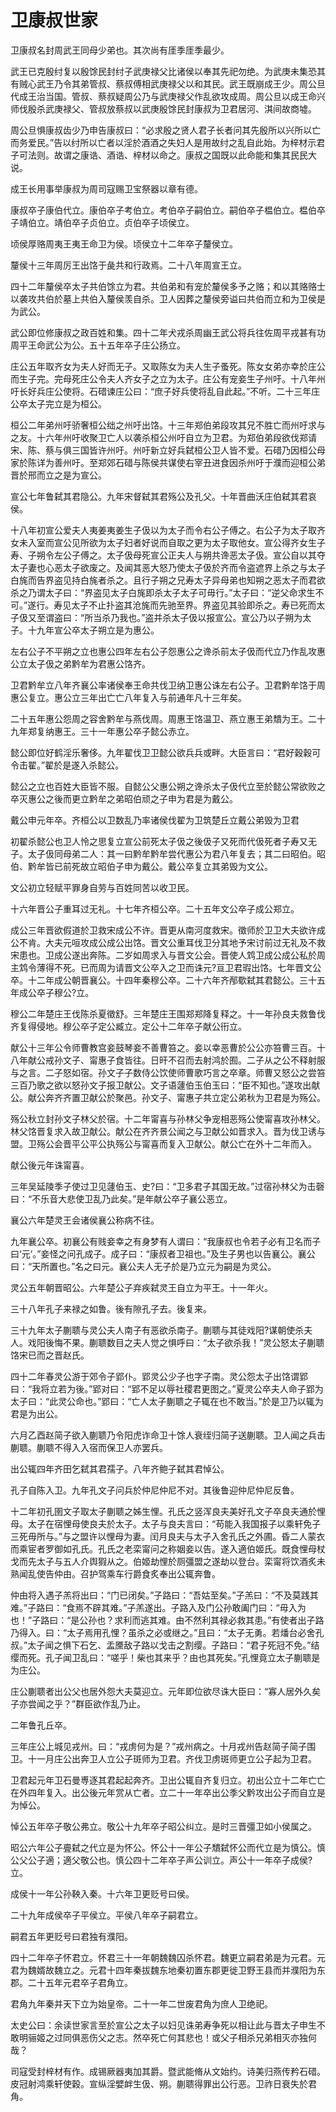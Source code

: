 # 卫康叔世家

卫康叔名封周武王同母少弟也。其次尚有厓季厓季最少。

武王已克殷纣复以殷馀民封纣子武庚禄父比诸侯以奉其先祀勿绝。为武庚未集恐其有贼心武王乃令其弟管叔、蔡叔傅相武庚禄父以和其民。武王既崩成王少。周公旦代成王治当国。管叔、蔡叔疑周公乃与武庚禄父作乱欲攻成周。周公旦以成王命兴师伐殷杀武庚禄父、管叔放蔡叔以武庚殷馀民封康叔为卫君居河、淇间故商墟。

周公旦惧康叔齿少乃申告康叔曰：“必求殷之贤人君子长者问其先殷所以兴所以亡而务爱民。”告以纣所以亡者以淫於酒酒之失妇人是用故纣之乱自此始。为梓材示君子可法则。故谓之康诰、酒诰、梓材以命之。康叔之国既以此命能和集其民民大说。

成王长用事举康叔为周司寇赐卫宝祭器以章有德。

康叔卒子康伯代立。康伯卒子考伯立。考伯卒子嗣伯立。嗣伯卒子榅伯立。榅伯卒子靖伯立。靖伯卒子贞伯立。贞伯卒子顷侯立。

顷侯厚赂周夷王夷王命卫为侯。顷侯立十二年卒子釐侯立。

釐侯十三年周厉王出饹于彘共和行政焉。二十八年周宣王立。

四十二年釐侯卒太子共伯馀立为君。共伯弟和有宠於釐侯多予之赂；和以其赂赂士以袭攻共伯於墓上共伯入釐侯羡自杀。卫人因葬之釐侯旁谥曰共伯而立和为卫侯是为武公。

武公即位修康叔之政百姓和集。四十二年犬戎杀周幽王武公将兵往佐周平戎甚有功周平王命武公为公。五十五年卒子庄公扬立。

庄公五年取齐女为夫人好而无子。又取陈女为夫人生子蚤死。陈女女弟亦幸於庄公而生子完。完母死庄公令夫人齐女子之立为太子。庄公有宠妾生子州吁。十八年州吁长好兵庄公使将。石碏谏庄公曰：“庶子好兵使将乱自此起。”不听。二十三年庄公卒太子完立是为桓公。

桓公二年弟州吁骄奢桓公绌之州吁出饹。十三年郑伯弟段攻其兄不胜亡而州吁求与之友。十六年州吁收聚卫亡人以袭杀桓公州吁自立为卫君。为郑伯弟段欲伐郑请宋、陈、蔡与俱三国皆许州吁。州吁新立好兵弑桓公卫人皆不爱。石碏乃因桓公母家於陈详为善州吁。至郑郊石碏与陈侯共谋使右宰丑进食因杀州吁于濮而迎桓公弟晋於邢而立之是为宣公。

宣公七年鲁弑其君隐公。九年宋督弑其君殇公及孔父。十年晋曲沃庄伯弑其君哀侯。

十八年初宣公爱夫人夷姜夷姜生子伋以为太子而令右公子傅之。右公子为太子取齐女未入室而宣公见所欲为太子妇者好说而自取之更为太子取他女。宣公得齐女生子寿、子朔令左公子傅之。太子伋母死宣公正夫人与朔共谗恶太子伋。宣公自以其夺太子妻也心恶太子欲废之。及闻其恶大怒乃使太子伋於齐而令盗遮界上杀之与太子白旄而告界盗见持白旄者杀之。且行子朔之兄寿太子异母弟也知朔之恶太子而君欲杀之乃谓太子曰：“界盗见太子白旄即杀太子太子可毋行。”太子曰：“逆父命求生不可。”遂行。寿见太子不止扑盗其沧旄而先驰至界。界盗见其验即杀之。寿已死而太子伋又至谓盗曰：“所当杀乃我也。”盗并杀太子伋以报宣公。宣公乃以子朔为太子。十九年宣公卒太子朔立是为惠公。

左右公子不平朔之立也惠公四年左右公子怨惠公之谗杀前太子伋而代立乃作乱攻惠公立太子伋之弟黔牟为君惠公饹齐。

卫君黔牟立八年齐襄公率诸侯奉王命共伐卫纳卫惠公诛左右公子。卫君黔牟饹于周惠公复立。惠公立三年出亡亡八年复入与前通年凡十三年矣。

二十五年惠公怨周之容舍黔牟与燕伐周。周惠王饹温卫、燕立惠王弟穨为王。二十九年郑复纳惠王。三十一年惠公卒子懿公赤立。

懿公即位好鹤淫乐奢侈。九年翟伐卫卫懿公欲兵兵或畔。大臣言曰：“君好穀穀可令击翟。”翟於是遂入杀懿公。

懿公之立也百姓大臣皆不服。自懿公父惠公朔之谗杀太子伋代立至於懿公常欲败之卒灭惠公之後而更立黔牟之弟昭伯顽之子申为君是为戴公。

戴公申元年卒。齐桓公以卫数乱乃率诸侯伐翟为卫筑楚丘立戴公弟毁为卫君

初翟杀懿公也卫人怜之思复立宣公前死太子伋之後伋子又死而代伋死者子寿又无子。太子伋同母弟二人：其一曰黔牟黔牟尝代惠公为君八年复去；其二曰昭伯。昭伯、黔牟皆已前死故立昭伯子申为戴公。戴公卒复立其弟毁为文公。

文公初立轻赋平罪身自劳与百姓同苦以收卫民。

十六年晋公子重耳过无礼。十七年齐桓公卒。二十五年文公卒子成公郑立。

成公三年晋欲假道於卫救宋成公不许。晋更从南河度救宋。徵师於卫卫大夫欲许成公不肯。大夫元咺攻成公成公出饹。晋文公重耳伐卫分其地予宋讨前过无礼及不救宋患也。卫成公遂出奔陈。二岁如周求入与晋文公会。晋使人鸩卫成公成公私於周主鸩令薄得不死。已而周为请晋文公卒入之卫而诛元?亘卫君瑕出饹。七年晋文公卒。十二年成公朝晋襄公。十四年秦穆公卒。二十六年齐邴歜弑其君懿公。三十五年成公卒子穆公?立。

穆公二年楚庄王伐陈杀夏徵舒。三年楚庄王围郑郑降复释之。十一年孙良夫救鲁伐齐复得侵地。穆公卒子定公臧立。定公十二年卒子献公衎立。

献公十三年公令师曹教宫妾鼓琴妾不善曹笞之。妾以幸恶曹於公公亦笞曹三百。十八年献公戒孙文子、甯惠子食皆往。日旰不召而去射鸿於囿。二子从之公不释射服与之言。二子怒如宿。孙文子子数侍公饮使师曹歌巧言之卒章。师曹又怒公之尝笞三百乃歌之欲以怒孙文子报卫献公。文子语蘧伯玉伯玉曰：“臣不知也。”遂攻出献公。献公奔齐齐置卫献公於聚邑。孙文子、甯惠子共立定公弟秋为卫君是为殇公。

殇公秋立封孙文子林父於宿。十二年甯喜与孙林父争宠相恶殇公使甯喜攻孙林父。林父饹晋复求入故卫献公。献公在齐齐景公闻之与卫献公如晋求入。晋为伐卫诱与盟。卫殇公会晋平公平公执殇公与甯喜而复入卫献公。献公亡在外十二年而入。

献公後元年诛甯喜。

三年吴延陵季子使过卫见蘧伯玉、史?曰：“卫多君子其国无故。”过宿孙林父为击磬曰：“不乐音大悲使卫乱乃此矣。”是年献公卒子襄公恶立。

襄公六年楚灵王会诸侯襄公称病不往。

九年襄公卒。初襄公有贱妾幸之有身梦有人谓曰：“我康叔也令若子必有卫名而子曰‘元’。”妾怪之问孔成子。成子曰：“康叔者卫祖也。”及生子男也以告襄公。襄公曰：“天所置也。”名之曰元。襄公夫人无子於是乃立元为嗣是为灵公。

灵公五年朝晋昭公。六年楚公子弃疾弑灵王自立为平王。十一年火。

三十八年孔子来禄之如鲁。後有隙孔子去。後复来。

三十九年太子蒯聩与灵公夫人南子有恶欲杀南子。蒯聩与其徒戏阳?谋朝使杀夫人。戏阳後悔不果。蒯聩数目之夫人觉之惧呼曰：“太子欲杀我！”灵公怒太子蒯聩饹宋已而之晋赵氏。

四十二年春灵公游于郊令子郢仆。郢灵公少子也字子南。灵公怨太子出饹谓郢曰：“我将立若为後。”郢对曰：“郢不足以辱社稷君更图之。”夏灵公卒夫人命子郢为太子曰：“此灵公命也。”郢曰：“亡人太子蒯聩之子辄在也不敢当。”於是卫乃以辄为君是为出公。

六月乙酉赵简子欲入蒯聩乃令阳虎诈命卫十馀人衰绖归简子送蒯聩。卫人闻之兵击蒯聩。蒯聩不得入入宿而保卫人亦罢兵。

出公辄四年齐田乞弑其君孺子。八年齐鲍子弑其君悼公。

孔子自陈入卫。九年孔文子问兵於仲尼仲尼不对。其後鲁迎仲尼仲尼反鲁。

十二年初孔圉文子取太子蒯聩之姊生悝。孔氏之竖浑良夫美好孔文子卒良夫通於悝母。太子在宿悝母使良夫於太子。太子与良夫言曰：“苟能入我国报子以乘轩免子三死毋所与。”与之盟许以悝母为妻。闰月良夫与太子入舍孔氏之外圃。昏二人蒙衣而乘宦者罗御如孔氏。孔氏之老栾甯问之称姻妾以告。遂入適伯姬氏。既食悝母杖戈而先太子与五人介舆猳从之。伯姬劫悝於厕彊盟之遂劫以登台。栾甯将饮酒炙未熟闻乱使告仲由。召护驾乘车行爵食炙奉出公辄奔鲁。

仲由将入遇子羔将出曰：“门已闭矣。”子路曰：“吾姑至矣。”子羔曰：“不及莫践其难。”子路曰：“食焉不辟其难。”子羔遂出。子路入及门公孙敢阖门曰：“毋入为也！”子路曰：“是公孙也？求利而逃其难。由不然利其禄必救其患。”有使者出子路乃得入。曰：“太子焉用孔悝？虽杀之必或继之。”且曰：“太子无勇。若燔台必舍孔叔。”太子闻之惧下石乞、盂黡敌子路以戈击之割缨。子路曰：“君子死冠不免。”结缨而死。孔子闻卫乱曰：“嗟乎！柴也其来乎？由也其死矣。”孔悝竟立太子蒯聩是为庄公。

庄公蒯聩者出公父也居外怨大夫莫迎立。元年即位欲尽诛大臣曰：“寡人居外久矣子亦尝闻之乎？”群臣欲作乱乃止。

二年鲁孔丘卒。

三年庄公上城见戎州。曰：“戎虏何为是？”戎州病之。十月戎州告赵简子简子围卫。十一月庄公出奔卫人立公子斑师为卫君。齐伐卫虏斑师更立公子起为卫君。

卫君起元年卫石曼尃逐其君起起奔齐。卫出公辄自齐复归立。初出公立十二年亡亡在外四年复入。出公後元年赏从亡者。立二十一年卒出公季父黔攻出公子而自立是为悼公。

悼公五年卒子敬公弗立。敬公十九年卒子昭公纠立。是时三晋彊卫如小侯属之。

昭公六年公子亹弑之代立是为怀公。怀公十一年公子穨弑怀公而代立是为慎公。慎公父公子適；適父敬公也。慎公四十二年卒子声公训立。声公十一年卒子成侯?立。

成侯十一年公孙鞅入秦。十六年卫更贬号曰侯。

二十九年成侯卒子平侯立。平侯八年卒子嗣君立。

嗣君五年更贬号曰君独有濮阳。

四十二年卒子怀君立。怀君三十一年朝魏魏囚杀怀君。魏更立嗣君弟是为元君。元君为魏婿故魏立之。元君十四年秦拔魏东地秦初置东郡更徙卫野王县而并濮阳为东郡。二十五年元君卒子君角立。

君角九年秦并天下立为始皇帝。二十一年二世废君角为庶人卫绝祀。

太史公曰：余读世家言至於宣公之太子以妇见诛弟寿争死以相让此与晋太子申生不敢明骊姬之过同俱恶伤父之志。然卒死亡何其悲也！或父子相杀兄弟相灭亦独何哉？

司寇受封梓材有作。成锡厥器夷加其爵。暨武能脩从文始约。诗美归燕传矜石碏。皮冠射鸿乘轩使穀。宣纵淫嬖衅生伋、朔。蒯聩得罪出公行恶。卫祚日衰失於君角。

